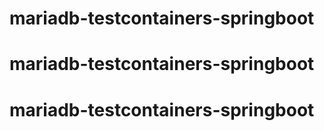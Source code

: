 # mariadb-testcontainers-springboot
# mariadb-testcontainers-springboot
# mariadb-testcontainers-springboot
